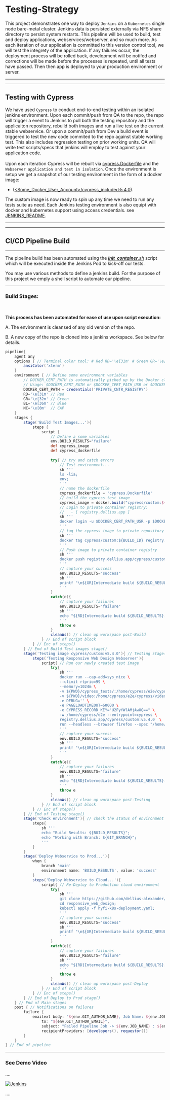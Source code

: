 # Testing-Strategy

This project demonstrates one way to deploy ``Jenkins`` on a `Kubernetes` single node bare-metal cluster. Jenkins data is persisted externally via NFS share directory to persist system restarts. This pipeline will be used to build, test and deploy applications, webservices/webserver, and so much more. As each iteration of our application is committed to this version control tool, we will test the integrety of the application. If any failures occur, the deployment process will be rolled back, development will be notifed and corrections will be made before the processes is repeated, until all tests have passed. Then then app is deployed to your production environment or server.

---
---
## Testing with Cypress
We have used `Cypress` to conduct end-to-end testing within an isolated jenkins environment. Upon each commit/push from QA to the repo, the repo will trigger a event to Jenkins to pull both the testing repository and the applicaiton repository, rebuild both images and run a live test on the current stable webservice. Or upon a commit/push from Dev a build event is triggered to test the new code commited to the repo against stable working test.  This also includes regression testing on prior working units. QA will write test scripts/specs that jenkins will employ to test against your application code.  
<br/>
Upon each iteration Cypress will be rebuilt via [cypress.Dockerfile](./cypress.Dockerfile) and the `Webserver application and test in isolation`.  Once the environment is setup we get a snapshot of our testing environment in the form of a docker image:
-  ([<Some_Docker_User_Account>/cypress_included:5.4.0](./cypress.Dockerfile)). 

The custom image is now ready to spin up any time we need to run any tests suite as need.  Each Jenkins testing environment is also equipt with docker and kubernetes support using access credentials.  see [JENKINS_README](./kubernetes/jenkins/JENKINS_READ.md). 

---
---

## CI/CD Pipeline Build
---
The pipeline build has been automated using the *[__init_container__.sh](./__init_container__.sh)* script which will be executed inside the Jenkins Pod to kick-off our tests.

You may use various methods to define a jenkins build. For the purpose of this project we emply a shell script to automate our pipeline.

---

### Build Stages:
<br/>

**This process has been automated for ease of use upon script execution:**
<br/>

A. The environment is cleansed of any old version of the repo. 

B. A new copy of the repo is cloned into a jenkins workspace.  See below for details.

```Groovy
pipeline{
    agent any
    options { // Terminal color tool: # Red RD='\e[31m' # Green GR='\e[32m' # Blue BL='\e[36m' $ Cap NC='\e[0m\n'
        ansiColor('xterm')
    }
    environment { // Define some environment variables
        // DOCKER_CERT_PATH is automatically picked up by the Docker client
        // Usage: $DOCKER_CERT_PATH or $DOCKER_CERT_PATH_USR or $DOCKER_CERT_PATH_PSW
        DOCKER_CERT_PATH = credentials('PRIVATE_CNTR_REGISTRY')
        RD='\e[31m' // Red
        GR='\e[32m' // Green
        BL='\e[36m' // Blue
        NC='\e[0m'  // CAP
    }
    stages {
        stage('Build Test Images...'){
            steps {
                script {
                    // Define a some variables
                    env.BUILD_RESULTS="failure"
                    def cypress_image
                    def cypress_dockerfile
                    
                    try{ // try and catch errors
                        // Test environment...
                        sh '''
                        ls -lia;
                        env;
                        '''
                        // name the dockerfile
                        cypress_dockerfile = 'cypress.Dockerfile'
                        // build the cypress test image
                        cypress_image = docker.build("cypress/custom:${env.BUILD_ID}", "-f ${cypress_dockerfile} .")
                        // Login to private container registry:
                        //   - [ registry.dellius.app ]                  
                        sh '''
                        docker login -u $DOCKER_CERT_PATH_USR -p $DOCKER_CERT_PATH_PSW registry.dellius.app;
                        '''
                        // tag the cypress image to private repository
                        sh '''
                        docker tag cypress/custom:${BUILD_ID} registry.dellius.app/cypress/custom:v5.4.0;
                        '''
                        // Push image to private container registry
                        sh '''
                        docker push registry.dellius.app/cypress/custom:v5.4.0;
                        '''
                        // capture your success
                        env.BUILD_RESULTS="success"
                        sh '''
                        printf "\n${GR}Intermediate build ${BUILD_RESULTS}......${NC}\n";
                        '''
                    }
                    catch(e){
                        // capture your failures
                        env.BUILD_RESULTS="failure"
                        sh '''
                        echo "${RD}Intermediate build ${BUILD_RESULTS}......${NC}";
                        '''
                        throw e
                    }
                    cleanWs() // clean up workspace post-Build
                } // End of script block
            } // Enc of steps()
        } // End of Build Test images stage()
        stage('Testing image cypress/custom:v5.4.0'){ // Testing stage()
            steps('Testing Responsive Web Design Webserver'){
                script{ // Run our newly created test image
                    try{
                        sh '''
                        docker run --cap-add=sys_nice \
                        --ulimit rtprio=99 \
                        --memory=1024m \
                        -v ${PWD}/cypress_tests/:/home/cypress/e2e/cypress/integration/cypress_tests \
                        -v ${PWD}/video:/home/cypress/e2e/cypress/videos/ \
                        -e DEBUG='' \
                        -e PAGELOADTIMEOUT=60000 \
                        -e CYPRESS_RECORD_KEY="U2FyYWlAMjAwOQ==" \
                        -w /home/cypress/e2e --entrypoint=cypress \
                        registry.dellius.app/cypress/custom:v5.4.0  \
                        run --headless --browser firefox --spec "/home/cypress/e2e/cypress/integration/*";
                        '''
                        // capture your success
                        env.BUILD_RESULTS="success"
                        sh '''
                        printf "\n${GR}Intermediate build ${BUILD_RESULTS}......${NC}\n";
                        '''
                    }
                    catch(e){
                        // capture your failures
                        env.BUILD_RESULTS="failure"
                        sh '''
                        echo "${RD}Intermediate build ${BUILD_RESULTS}......${NC}";
                        '''
                        throw e
                    }
                    cleanWs() // clean up workspace post-Testing
                } // End of script block
            } // Enc of steps()
        } // End of Testing stage()
        stage('Check environment'){ // check the status of environment variables
            steps{
                sh '''
                echo "Build Results: ${BUILD_RESULTS}";
                echo "Working with Branch: ${GIT_BRANCH}";
                '''
            }
        }
        stage('Deploy Webservice to Prod...'){
            when {
                branch 'main'
                environment name: 'BUILD_RESULTS', value: 'success'
            }
            steps('Deploy Webservice to Cloud...'){
                script{ // Re-Deploy to Production cloud environment
                    try{
                        sh '''
                        git clone https://github.com/dellius-alexander/responsive_web_design.git;
                        cd responsive_web_design;
                        kubectl apply -f hyfi-k8s-deployment.yaml;
                        '''
                        // capture your success
                        env.BUILD_RESULTS="success"
                        sh '''
                        printf "\n${GR}Intermediate build ${BUILD_RESULTS}......${NC}\n";
                        '''
                    }
                    catch(e){
                        // capture your failures
                        env.BUILD_RESULTS="failure"
                        sh '''
                        echo "${RD}Intermediate build ${BUILD_RESULTS}......${NC}";
                        '''
                        throw e
                    }
                    cleanWs() // clean up workspace post-Deploy
                } // End of script block
            } // Enc of steps()            
        } // End of Deploy to Prod stage()
    } // End of Main stages
    post { // Notifications on failures
        failure {
            emailext body: "${env.GIT_AUTHOR_NAME}, Job Name: ${env.JOB_NAME} : #${env.BUILD_NUMBER}  : Results URL: ${env.RUN_DISPLAY_URL}",
                to: "${env.GIT_AUTHOR_EMAIL}",
                subject: "Failed Pipeline Job -> ${env.JOB_NAME} : ${env.currentBuild.fullDisplayName} : Results -> ${env.currentBuild.currentResult}",
                recipientProviders: [developers(), requestor()]
        }
    }
} // End of pipeline
```

---
### <a id="demo-video">See Demo Video</a>
.... <!-- post content -->

[![Jenkins](media/screenshot_contact_sizing.png)](https://www.youtube.com/embed/jFOrcgQPZ1k "Jenkins")

.... <!-- post content -->
